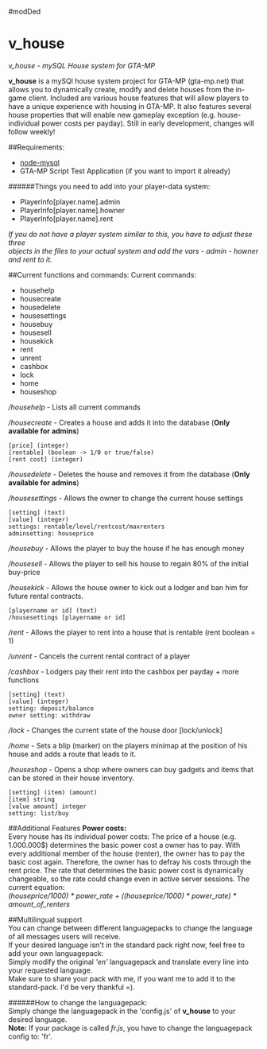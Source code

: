 #modDed

# v_house
*v_house - mySQL House system for GTA-MP*

**v_house** is a mySQl house system project for GTA-MP (gta-mp.net) that allows you to dynamically create, modify and delete houses from the in-game client. Included are various house features that will allow players to have a unique experience with housing in GTA-MP. It also features several house properties that will enable new gameplay exception (e.g. house-individual power costs per payday). Still in early development, changes will follow weekly!



##Requirements:
*	[node-mysql](https://github.com/felixge/node-mysql/)
*	GTA-MP Script Test Application (if you want to import it already)


######Things you need to add into your player-data system: 
*	PlayerInfo[player.name].admin
*	PlayerInfo[player.name].howner
*	PlayerInfo[player.name].rent   

*If you do not have a player system similar to this, you have to adjust these three   
objects in the files to your actual system and add the vars - admin - howner and rent to it.*

##Current functions and commands:
Current commands:
*	househelp 
*	housecreate
*	housedelete
*	housesettings
*	housebuy
*	housesell
*	housekick
*	rent
*	unrent
*	cashbox
*	lock
*	home
*	houseshop
  
    
*/househelp* - Lists all current commands


*/housecreate* - Creates a house and adds it into the database (**Only available for admins**)
```
[price] (integer)
[rentable] (boolean -> 1/0 or true/false)
[rent cost] (integer)
```



*/housedelete* - Deletes the house and removes it from the database (**Only available for admins**)

*/housesettings* - Allows the owner to change the current house settings
```
[setting] (text)
[value] (integer)
settings: rentable/level/rentcost/maxrenters
adminsetting: houseprice
```

*/housebuy* - Allows the player to buy the house if he has enough money

*/housesell* - Allows the player to sell his house to regain 80% of the initial buy-price

*/housekick* - Allows the house owner to kick out a lodger and ban him for future rental contracts.
```
[playername or id] (text)
/housesettings [playername or id]
```

*/rent* - Allows the player to rent into a house that is rentable (rent boolean = 1)

*/unrent* - Cancels the current rental contract of a player

*/cashbox* - Lodgers pay their rent into the cashbox per payday + more functions
```
[setting] (text)
[value] (integer) 
setting: deposit/balance
owner setting: withdraw
```  
  
*/lock* - Changes the current state of the house door [lock/unlock]  
  
*/home* - Sets a blip (marker) on the players minimap at the position of his house and adds a route that leads to it.  
  
*/houseshop* - Opens a shop where owners can buy gadgets and items that can be stored in their house inventory.
```
[setting] (item) (amount)
[item] string
[value amount] integer
setting: list/buy
```  

##Additional Features
**Power costs:**  
Every house has its individual power costs: The price of a house (e.g. 1.000.000$) determines the basic power cost a owner has to pay. With every additional member of the house (renter), the owner has to pay the basic cost again. Therefore, the owner has to defray his costs through the rent price. The rate that determines the basic power cost is dynamically changeable, so the rate could change even in active server sessions.
The current equation:  
 *(houseprice/1000) * power_rate + ((houseprice/1000) * power_rate) * amount_of_renters*  
  
##Multilingual support  
You can change between different languagepacks to change the language of all messages users will receive.  
If your desired language isn't in the standard pack right now, feel free to add your own languagepack:  
Simply modify the original *'en'* languagepack and translate every line into your requested language.  
Make sure to share your pack with me, if you want me to add it to the standard-pack. I'd be very thankful =). 

######How to change the languagepack:    
  Simply change the languagepack in the 'config.js' of **v_house** to your desired language.  
  **Note:** If your package is called *fr.js*, you have to change the languagepack config to: 'fr'.
